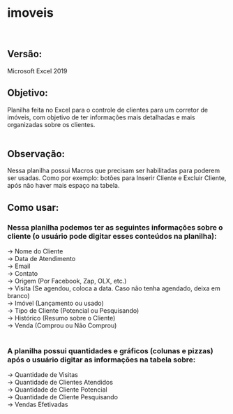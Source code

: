 # imoveis

<br>

## Versão:
Microsoft Excel 2019
<br>

## Objetivo: <br>
Planilha feita no Excel para o controle de clientes para um corretor de imóveis, com objetivo de ter informações mais detalhadas e mais organizadas sobre os clientes. <br> <br>

## Observação: <br>
Nessa planilha possui Macros que precisam ser habilitadas para poderem ser usadas. Como por exemplo: botões para Inserir Cliente e Excluir Cliente, após não haver mais espaço na tabela.  <br>


## Como usar: <br>

### Nessa planilha podemos ter as seguintes informações sobre o cliente (o usuário pode digitar esses conteúdos na planilha): <br>
-> Nome do Cliente <br>
-> Data de Atendimento <br>
-> Email <br>
-> Contato <br>
-> Origem (Por Facebook, Zap, OLX, etc.) <br>
-> Visita (Se agendou, coloca a data. Caso não tenha agendado, deixa em branco) <br>
-> Imóvel (Lançamento ou usado) <br>
-> Tipo de Cliente (Potencial ou Pesquisando) <br>
-> Histórico (Resumo sobre o Cliente)<br>
-> Venda (Comprou ou Não Comprou) <br>
<br>

### A planilha possui quantidades e gráficos (colunas e pizzas) após o usuário digitar as informações na tabela sobre: <br>
-> Quantidade de Visitas <br>
-> Quantidade de Clientes Atendidos <br>
-> Quantidade de Cliente Potencial <br>
-> Quantidade de Cliente Pesquisando <br>
-> Vendas Efetivadas <br>


